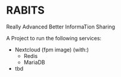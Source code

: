 # RABITS
Really Advanced Better InformaTion Sharing


A Project to run the following services:
- Nextcloud (fpm image) (with:)
	- Redis
	- MariaDB
- tbd 
